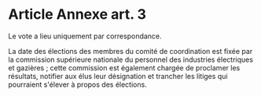 # Article Annexe art. 3

Le vote a lieu uniquement par correspondance.

La date des élections des membres du comité de coordination est fixée par la commission supérieure nationale du personnel des industries électriques et gazières ; cette commission est également chargée de proclamer les résultats, notifier aux élus leur désignation et trancher les litiges qui pourraient s'élever à propos des élections.
